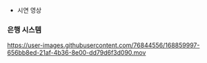 - 시연 영상

### 은행 시스템




https://user-images.githubusercontent.com/76844556/168859997-656bb8ed-21af-4b36-8e00-dd79d6f3d090.mov

